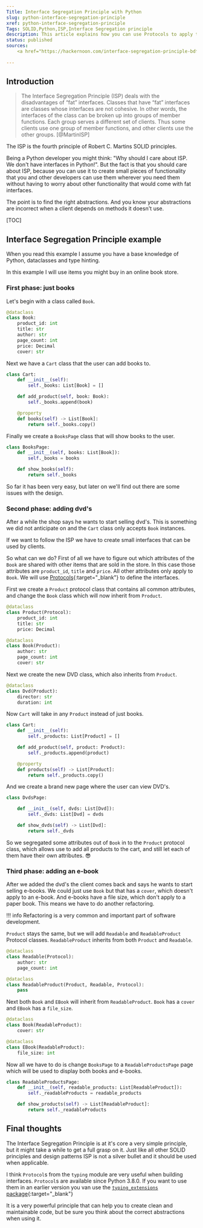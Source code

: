 ```yaml
---
Title: Interface Segregation Principle with Python
slug: python-interface-segregation-principle
xref: python-interface-segregation-principle
Tags: SOLID,Python,ISP,Interface Segregation principle
description: This article explains how you can use Protocols to apply the Interface Segregation Principle in Python.
status: published
sources: 
    <a href="https://hackernoon.com/interface-segregation-principle-bdf3f94f1d11" target="_blank">Interface Segregation Principle (Hackernoon)</a>
    
---
```


## Introduction

> The Interface Segregation Principle (ISP) deals with the disadvantages of “fat” interfaces. 
> Classes that have “fat” interfaces are classes whose interfaces are not cohesive. 
> In other words, the interfaces of the class can be broken up into groups of member functions. 
> Each group serves a different set of clients. Thus some clients use one group of member functions, 
> and other clients use the other groups. [@MartinISP]

The ISP is the fourth principle of Robert C. Martins SOLID principles. 

Being a Python developer you might think: "Why should I care about ISP. We don't have interfaces in Python!". 
But the fact is that you should care about ISP, because you can use it to create small pieces of functionality 
that you and other developers can use them wherever you need them without having to worry 
about other functionality that would come with fat interfaces.

The point is to find the right abstractions. 
And you know your abstractions are incorrect when a client depends on methods it doesn't use.

[TOC]

## Interface Segregation Principle example

When you read this example I assume you have a base knowledge of Python, dataclasses and type hinting.

In this example I will use items you might buy in an online book store. 

### First phase: just books

Let's begin with a class called `Book`.

```python
@dataclass
class Book:
    product_id: int
    title: str
    author: str
    page_count: int
    price: Decimal
    cover: str
```

Next we have a `Cart` class that the user can add books to.

```python
class Cart:
    def __init__(self):
        self._books: List[Book] = []

    def add_product(self, book: Book):
        self._books.append(book)

    @property
    def books(self) -> List[Book]:
        return self._books.copy()
```

Finally we create a `BooksPage` class that will show books to the user.

```python
class BooksPage:
    def __init__(self, books: List[Book]):
        self._books = books

    def show_books(self):
        return self._books
```

So far it has been very easy, but later on we'll find out there are some issues with the design.

### Second phase: adding dvd's

After a while the shop says he wants to start selling dvd's. 
This is something we did not anticipate on and the `Cart` class only accepts `Book` instances.

If we want to follow the ISP we have to create small interfaces that can be used by clients.

So what can we do? First of all we have to figure out which attributes of the `Book` are shared with other items 
that are sold in the store. In this case those attributes are `product_id`, `title` and `price`. 
All other attributes only apply to `Book`. 
We will use [Protocols](https://mypy.readthedocs.io/en/stable/protocols.html#simple-user-defined-protocols){:target="_blank"} 
to define the interfaces.

First we create a `Product` protocol class that contains all common attributes, 
and change the `Book` class which will now inherit from `Product`.

```python
@dataclass
class Product(Protocol):
    product_id: int
    title: str
    price: Decimal

@dataclass
class Book(Product):
    author: str
    page_count: int
    cover: str
```

Next we create the new DVD class, which also inherits from `Product`.

```python
@dataclass
class Dvd(Product):
    director: str
    duration: int
```

Now `Cart` will take in any `Product` instead of just books.
```python
class Cart:
    def __init__(self):
        self._products: List[Product] = []

    def add_product(self, product: Product):
        self._products.append(product)

    @property
    def products(self) -> List[Product]:
        return self._products.copy()
```

And we create a brand new page where the user can view DVD's. 

```python
class DvdsPage:

    def __init__(self, dvds: List[Dvd]):
        self._dvds: List[Dvd] = dvds

    def show_dvds(self) -> List[Dvd]:
        return self._dvds
```

So we segregated some attributes out of `Book` in to the `Product` protocol class, 
which allows use to add all products to the cart, and still let each of them have their own attributes. :sunglasses:

### Third phase: adding an e-book

After we added the dvd's the client comes back and says he wants to start selling e-books. 
We could just use `Book` but that has a `cover`, which doesn't apply to an e-book.
And e-books have a file size, which don't apply to a paper book.
This means we have to do another refactoring.

!!! info
     Refactoring is a very common and important part of software development.

`Product` stays the same, but we will add `Readable` and `ReadableProduct` Protocol classes.
`ReadableProduct` inherits from both `Product` and `Readable`.

```python
@dataclass
class Readable(Protocol):
    author: str
    page_count: int

@dataclass
class ReadableProduct(Product, Readable, Protocol):
    pass
``` 

Next both `Book` and `EBook` will inherit from `ReadableProduct`. `Book` has a `cover` and `EBook` has a `file_size`.

```python
@dataclass
class Book(ReadableProduct):
    cover: str

@dataclass
class EBook(ReadableProduct):
    file_size: int
```

Now all we have to do is change `BooksPage` to a `ReadableProductsPage` 
page which will be used to display both books and e-books. 

```python
class ReadableProductsPage:
    def __init__(self, readable_products: List[ReadableProduct]):
        self._readableProducts = readable_products

    def show_products(self) -> List[ReadableProduct]:
        return self._readableProducts
```

## Final thoughts

The Interface Segregation Principle is at it's core a very simple principle, 
but it might take a while to get a full grasp on it. 
Just like all other SOLID principles and design patterns ISP is not a silver bullet and it should be used when applicable.

I think `Protocol`s from the `typing` module are very useful when building interfaces. 
`Protocol`s are available since Python 3.8.0. 
If you want to use them in an earlier version you van use the 
[`typing_extensions` package](https://pypi.org/project/typing-extensions/){:target="_blank"} 

It is a very powerful principle that can help you to create clean and maintainable code,
but be sure you think about the correct abstractions when using it. 
